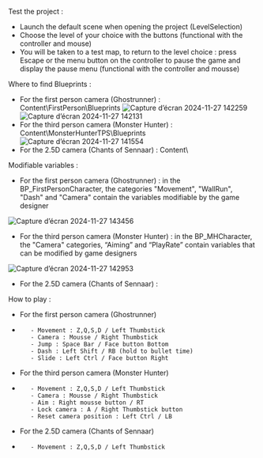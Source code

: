 Test the project :
- Launch the default scene when opening the project (LevelSelection)
- Choose the level of your choice with the buttons (functional with the controller and mouse)
- You will be taken to a test map, to return to the level choice : press Escape or the menu button on the controller to pause the game and display the pause menu (functional with the controller and mousse)


Where to find Blueprints :
- For the first person camera (Ghostrunner) : Content\FirstPerson\Blueprints
![Capture d’écran 2024-11-27 142259](https://github.com/user-attachments/assets/cbd74491-13c1-41ab-b581-3fab777db4be)
![Capture d’écran 2024-11-27 142131](https://github.com/user-attachments/assets/8ee09b9c-b57b-4741-b170-630d51fafc62)
- For the third person camera (Monster Hunter) : Content\MonsterHunterTPS\Blueprints
![Capture d’écran 2024-11-27 141554](https://github.com/user-attachments/assets/1ca1cba7-0fd0-4dfc-87ed-206efd188525)
- For the 2.5D camera (Chants of Sennaar) : Content\
 
 
Modifiable variables :
- For the first person camera (Ghostrunner) : in the BP_FirstPersonCharacter, the categories "Movement", "WallRun", "Dash" and "Camera" contain the variables modifiable by the game designer

![Capture d’écran 2024-11-27 143456](https://github.com/user-attachments/assets/f0419cbd-10e3-4423-a1e2-c2506d9f1cb2)
- For the third person camera (Monster Hunter) : in the BP_MHCharacter, the "Camera" categories, “Aiming” and “PlayRate” contain variables that can be modified by game designers

![Capture d’écran 2024-11-27 142953](https://github.com/user-attachments/assets/50d05ff4-6254-4132-8e2d-11694f730733)
- For the 2.5D camera (Chants of Sennaar) :


How to play :
- For the first person camera (Ghostrunner)
-        - Movement : Z,Q,S,D / Left Thumbstick
         - Camera : Mousse / Right Thumbstick
         - Jump : Space Bar / Face button Bottom
         - Dash : Left Shift / RB (hold to bullet time)
         - Slide : Left Ctrl / Face button Right
- For the third person camera (Monster Hunter)
-        - Movement : Z,Q,S,D / Left Thumbstick
         - Camera : Mousse / Right Thumbstick
         - Aim : Right mousse button / RT
         - Lock camera : A / Right Thumbstick button
         - Reset camera position : Left Ctrl / LB
- For the 2.5D camera (Chants of Sennaar)
-        - Movement : Z,Q,S,D / Left Thumbstick

